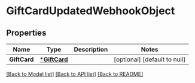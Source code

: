 # GiftCardUpdatedWebhookObject

## Properties

 Name         | Type                         | Description | Notes                        
--------------|------------------------------|-------------|------------------------------
 **GiftCard** | [***GiftCard**](GiftCard.md) |             | [optional] [default to null] 

[[Back to Model list]](../README.md#documentation-for-models) [[Back to API list]](../README.md#documentation-for-api-endpoints) [[Back to README]](../README.md)

